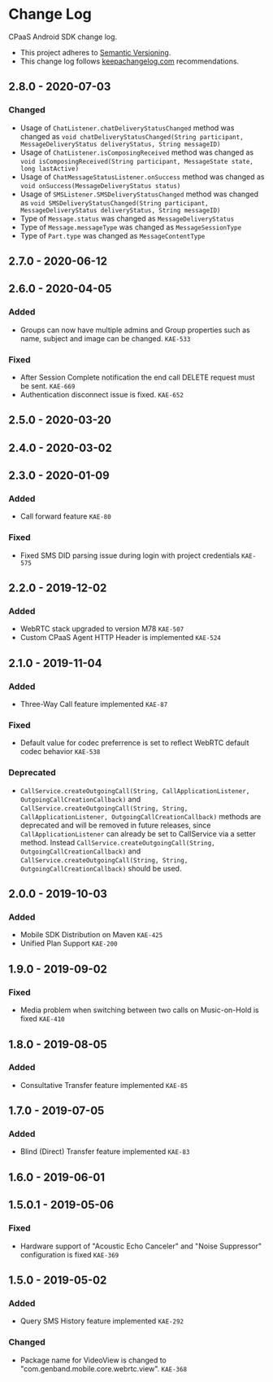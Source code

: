 # Change Log

CPaaS Android SDK change log.

- This project adheres to [Semantic Versioning](http://semver.org/).
- This change log follows [keepachangelog.com](http://keepachangelog.com/) recommendations.

## 2.8.0 - 2020-07-03

### Changed

- Usage of `ChatListener.chatDeliveryStatusChanged` method was changed as `void chatDeliveryStatusChanged(String participant, MessageDeliveryStatus deliveryStatus, String messageID)` 
- Usage of `ChatListener.isComposingReceived` method was changed as `void isComposingReceived(String participant, MessageState state, long lastActive)`
- Usage of `ChatMessageStatusListener.onSuccess` method was changed as `void onSuccess(MessageDeliveryStatus status)`
- Usage of `SMSListener.SMSDeliveryStatusChanged` method was changed as `void SMSDeliveryStatusChanged(String participant, MessageDeliveryStatus deliveryStatus, String messageID)`
- Type of `Message.status` was changed as `MessageDeliveryStatus`
- Type of `Message.messageType` was changed as `MessageSessionType`
- Type of `Part.type` was changed as `MessageContentType`

## 2.7.0 - 2020-06-12

## 2.6.0 - 2020-04-05

### Added
- Groups can now have multiple admins and Group properties such as name, subject and image can be changed. `KAE-533`

### Fixed
- After Session Complete notification the end call DELETE request must be sent. `KAE-669`
- Authentication disconnect issue is fixed. `KAE-652`

## 2.5.0 - 2020-03-20

## 2.4.0 - 2020-03-02

## 2.3.0 - 2020-01-09

### Added
- Call forward feature `KAE-80`

### Fixed
- Fixed SMS DID parsing issue during login with project credentials  `KAE-575`


## 2.2.0 - 2019-12-02

### Added
- WebRTC stack upgraded to version M78 `KAE-507`
- Custom CPaaS Agent HTTP Header is implemented `KAE-524`


## 2.1.0 - 2019-11-04

### Added
- Three-Way Call feature implemented `KAE-87`

### Fixed
- Default value for codec preferrence is set to reflect WebRTC default codec behavior `KAE-538`

### Deprecated
- `CallService.createOutgoingCall(String, CallApplicationListener, OutgoingCallCreationCallback)` and `CallService.createOutgoingCall(String, String, CallApplicationListener, OutgoingCallCreationCallback)` methods are deprecated and will be removed in future releases, since `CallApplicationListener` can already be set to CallService via a setter method. Instead `CallService.createOutgoingCall(String, OutgoingCallCreationCallback)` and `CallService.createOutgoingCall(String, String, OutgoingCallCreationCallback)` should be used.


## 2.0.0 - 2019-10-03

### Added
- Mobile SDK Distribution on Maven `KAE-425`
- Unified Plan Support `KAE-200`


## 1.9.0 - 2019-09-02

### Fixed
- Media problem when switching between two calls on Music-on-Hold is fixed `KAE-410`


## 1.8.0 - 2019-08-05

### Added
- Consultative Transfer feature implemented `KAE-85`


## 1.7.0 - 2019-07-05

### Added
- Blind (Direct) Transfer feature implemented `KAE-83`


## 1.6.0 - 2019-06-01


## 1.5.0.1 - 2019-05-06

### Fixed
- Hardware support of "Acoustic Echo Canceler" and "Noise Suppressor" configuration is fixed `KAE-369`


## 1.5.0 - 2019-05-02

### Added
- Query SMS History feature implemented `KAE-292`

### Changed
- Package name for VideoView is changed to "com.genband.mobile.core.webrtc.view". `KAE-368`
